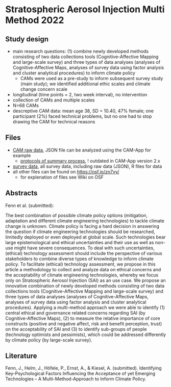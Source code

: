 # Stratospheric Aerosol Injection Multi Method 2022

## Study design

- main research questions: (1) combine newly developed methods consisting of two data collections tools (Cognitive-Affective Mapping and large-scale survey) and three types of data analyses (analyses of Cognitive-Affective Maps, analyses of survey data using factor analysis and cluster analytical procedures) to inform climate policy
    + CAMs were used as a pre-study to inform subsequent survey study (main study); we identified additional ethic scales and climate change concern scale
- longitudinal (time points = 2, two week interval), no intervention
- collection of CAMs and multiple scales 
- N=68 CAMs
- descreptive CAM data: mean age 38, SD = 10.40, 47% female; one participant (2%) faced technical problems, but no one had to stop drawing the CAM for technical reasons


## Files

- [CAM raw data](/Feedback%20psychology%20program%20Freiburg%202022/raw%20data), JSON file can be analyzed using the CAM-App for example
    + [protocols of summary process](/Feedback%20psychology%20program%20Freiburg%202022/Summary%20of%20Terms), ! outdated in CAM-App version 2.x
- [survey data](/Feedback%20psychology%20program%20Freiburg%202022/survey%20data), all survey data, including raw data (JSON), R files for data 
- all other files can be found on https://osf.io/zn7vy/
    + for explenation of files see Wiki on OSF



## Abstracts
Fenn et al. (submitted):

The best combination of possible climate policy options (mitigation, adaptation and different climate engineering technologies) to tackle climate change is unknown. Climate policy is facing a hard decision in answering the question if climate engineering technologies should be researched, limitedly deployed or even deployed at global scale. Such technologies bear large epistemological and ethical uncertainties and their use as well as non-use might have severe consequences. To deal with such uncertainties, (ethical) technology assessment should include the perspective of various stakeholders to combine diverse types of knowledge to inform climate policy. To facilitate (ethical) technology assessment, we propose in this article a methodology to collect and analyze data on ethical concerns and the acceptability of climate engineering technologies, whereby we focus only on Stratospheric Aerosol Injection (SAI) as an use case. We propose an innovative combination of newly developed methods consisting of two data collections tools (Cognitive-Affective Mapping and large-scale survey) and three types of data analyses (analyses of Cognitive-Affective Maps, analyses of survey data using factor analysis and cluster analytical procedures). Applying a multi-method approach we were able to identify (1) central ethical and governance related concerns regarding SAI (by Cognitive-Affective Maps), (2) to measure the relative importance of core constructs (positive and negative affect, risk and benefit perception, trust) on the acceptability of SAI and (3) to identify sub-groups of people (technology optimists and pessimists), which could be addressed differently by climate policy (by large-scale survey).


## Literature
Fenn, J., Helm, J., Höfele, P., Ernst, A., & Kiesel, A. (submitted). Identifying Key-Psychological Factors Influencing the Acceptance of yet Emerging Technologies – A Multi-Method-Approach to Inform Climate Policy.